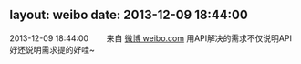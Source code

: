layout: weibo
date: 2013-12-09 18:44:00
---
2013-12-09 18:44:00  &nbsp;&nbsp;&nbsp;&nbsp;&nbsp;&nbsp; 来自 <a href="http://weibo.com/" rel="nofollow">微博 weibo.com</a>
用API解决的需求不仅说明API好还说明需求提的好哇~ ​​​
